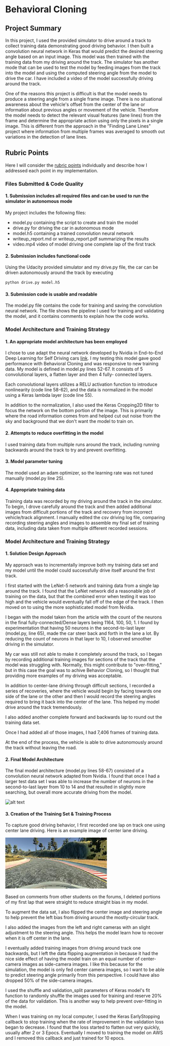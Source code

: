 # **Behavioral Cloning** 

## Project Summary

In this project, I used the provided simulator to drive around a track to collect training data demonstrating good driving behavior.  I then built
a convolution neural network in Keras that would predict the desired steering angle based on an input image.  This model was then trained with the
training data from my driving around the track.  The simulator has another mode that can be used to test the model by feeding images from the track
into the model and using the computed steering angle from the model to drive the car.  I have included a video of the model successfully driving
around the track.

One of the reasons this project is difficult is that the model needs to produce a steering angle from a single frame image.  There is no situational
awareness about the vehicle's offset from the center of the lane or information about previous angles or movement of the vehicle.  Therefore the model 
needs to detect the relevant visual features (lane lines) from the frame and determine the appropriate action using only the pixels in a single image.
This is different from the approach in the "Finding Lane Lines" project where information from multiple frames was averaged to smooth out variations 
in the detection of lane lines.

[//]: # (Image References)

[image1]: ./examples/placeholder.png "Model Visualization"
[image2]: ./images/center_2017_03_13_21_08_19_958.jpg "center_2017_03_13_21_08_19_958.jpg"
[image3]: ./examples/placeholder_small.png "Recovery Image"
[image4]: ./examples/placeholder_small.png "Recovery Image"
[image5]: ./examples/placeholder_small.png "Recovery Image"
[image6]: ./examples/placeholder_small.png "Normal Image"
[image7]: ./examples/placeholder_small.png "Flipped Image"

## Rubric Points
Here I will consider the [rubric points](https://review.udacity.com/#!/rubrics/432/view) individually and describe how I addressed each point in my implementation.  

### Files Submitted &amp; Code Quality

#### 1. Submission includes all required files and can be used to run the simulator in autonomous mode

My project includes the following files:
* model.py containing the script to create and train the model
* drive.py for driving the car in autonomous mode
* model.h5 containing a trained convolution neural network 
* writeup_report.md or writeup_report.pdf summarizing the results
* video.mp4 video of model driving one complete lap of the first track

#### 2. Submission includes functional code
Using the Udacity provided simulator and my drive.py file, the car can be driven autonomously around the track by executing 
```sh
python drive.py model.h5
```

#### 3. Submission code is usable and readable

The model.py file contains the code for training and saving the convolution neural network. The file shows the pipeline I used for training and 
validating the model, and it contains comments to explain how the code works.

### Model Architecture and Training Strategy

#### 1. An appropriate model architecture has been employed

I chose to use adapt the neural network developed by Nvidia in End-to-End Deep Learning for Self Driving cars [link](https://devblogs.nvidia.com/parallelforall/deep-learning-self-driving-cars/).
I my testing this model gave good performance with Behavioral Cloning and was responsive to new training data.
My model is defined in model.py lines 52-67.  It consists of 5 convolutional layers, a flatten layer and then 4 fully-
connected layers.

Each convolutional layers utilizes a RELU activation function to introduce nonlinearity (code line 58-62), 
and the data is normalized in the model using a Keras lambda layer (code line 55).

In addition to the normalization, I also used the Keras Cropping2D filter to focus the network on the bottom portion of the 
image.  This is primarily where the road information comes from and helped cut out noise from the sky and background that
we don't want the model to train on.

#### 2. Attempts to reduce overfitting in the model

I used training data from multiple runs around the track, including running backwards around the track to try and prevent overfitting.

#### 3. Model parameter tuning

The model used an adam optimizer, so the learning rate was not tuned manually (model.py line 25).

#### 4. Appropriate training data

Training data was recorded by my driving around the track in the simulator.  To begin, I drove carefully around the track
and then added additional images from difficult portions of the track and recovery from incorrect vehicle/track alignment.
I manually edited the csv driving log file, comparing recording steering angles and images to assemble my final set of
training data, including data taken from multiple different recorded sessions.

### Model Architecture and Training Strategy

#### 1. Solution Design Approach

My approach was to incrementally improve both my training data set and my model until the model could successfully drive itself
around the first track.

I first started with the LeNet-5 network and training data from a single lap around the track.  I found that the LeNet network
did a reasonable job of training on the data, but that the combined error when testing it was too high and the vehicle would
eventually fall off of the edge of the track.  I then moved on to using the more sophisticated model from Nvidia.

I began with the model taken from the article with the count of the neurons in the final fully-connected/Dense layers being
1164, 100, 50, 1.  I found by experimentation that having 50 neurons in the second-to-last layer (model.py, line 65), made
the car steer back and forth in the lane a lot.  By reducing the count of neurons in that layer to 10, I observed smoother
driving in the simulator.

My car was still not able to make it completely around the track, so I began by recording additional training images for sections
of the track that the model was struggling with.  Normally, this might contribute to "over-fitting," but in this case the goal
was to achive Behavior Cloning, so I thought that providing more examples of my driving was acceptable.

In addition to center-lane driving through difficult sections, I recorded a series of recoveries, where the vehicle would begin by
facing towards one side of the lane or the other and then I would record the steering angles required to bring it back into
the center of the lane.  This helped my model drive around the track tremendously.

I also added another complete forward and backwards lap to round out the training data set.

Once I had added all of those images, I had 7,406 frames of training data.

At the end of the process, the vehicle is able to drive autonomously around the track without leaving the road.

#### 2. Final Model Architecture

The final model architecture (model.py lines 58-67) consisted of a convolution neural network adapted from Nvidia.  I found that
once I had a larger test data set I was able to increase the number of neurons in the second-to-last layer from 10 to 14 and
that resulted in slightly more searching, but overall more accurate driving from the model.


![alt text][image1]

#### 3. Creation of the Training Set & Training Process

To capture good driving behavior, I first recorded one lap on track one using center lane driving. 
Here is an example image of center lane driving.

![alt text][image2]

Based on comments from other students on the forums, I deleted portions of my first lap that were straight to reduce straight
bias in my model.

To augment the data sat, I also flipped the center image and steering angle to help prevent the left bias from driving around
the mostly-circular track.

I also added the images from the left and right cameras with an slight adjustment to the steering angle.  This helps the model learn
how to recover when it is off center in the lane.

I eventually added training images from driving around track one backwards, but I left the data flipping augmentation in because
it had the nice side effect of having the model train on an equal number of center-camera images as side-camera images.  I like
this because for the simulation, the model is only fed center camera images, so I want to be able to predict steering angle
primarily from this perspective.  I could have also dropped 50% of the side-camera images.

I used the shuffle and validation_split parameters of Keras model's fit function to randomly shuffle the images used for training
and reserve 20% of the data for validation.  This is another way to help prevent over-fitting in the model.

When I was training on my local computer, I used the Keras EarlyStopping callback to stop training when the rate of improvement
in the validation loss began to decrease.  I found that the loss started to flatten out very quickly, usually after 2 or 3 Epocs.
Eventually I moved to training the model on AWS and I removed this callback and just trained for 10 epocs.
